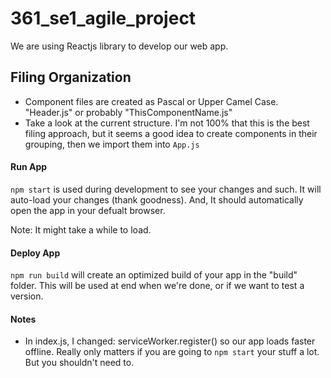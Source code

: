 # 361_se1_agile_project
We are using Reactjs library to develop our web app.

## Filing Organization
- Component files are created as Pascal or Upper Camel Case. "Header.js" or probably "ThisComponentName.js"
- Take a look at the current structure. I'm not 100% that this is the best filing approach, but it seems a good idea to create components in their grouping, then we import them into `App.js`

#### Run App 
`npm start` is used during development to see your changes and such. It will auto-load your changes (thank goodness). And, It should automatically open the app in your defualt browser. 

Note: It might take a while to load.


#### Deploy App
`npm run build` will create an optimized build of your app in the "build" folder. This will be used at end when we're done, or if we want to test a version.


#### Notes
- In index.js, I changed: serviceWorker.register() so our app loads faster offline. Really only matters if you are going to `npm start` your stuff a lot. But you shouldn't need to.


